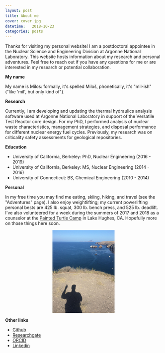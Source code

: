 ```yaml
---
layout: post
title: About me
cover: cover.jpg
datetime:   2018-10-23
categories: posts
---
```


Thanks for visiting my personal website! I am a postdoctoral appointee in the Nuclear Science and Engineering Division at Argonne National Laboratory. This website hosts information about my research and personal adventures. Feel free to reach out if you have any questions for me or are interested in my research or potential collaboration.


**My name**

My name is Milos: formally, it's spelled Miloš, phonetically, it's "mil-ish" ("like 'mil', but only kind of"). 

**Research**

Currently, I am developing and updating the thermal hydraulics analysis software used at Argonne National Laboratory in support of the Versatile Test Reactor core design. For my PhD, I performed analysis of nuclear waste characteristics, management strategies, and disposal performance for different nuclear energy fuel cycles. Previously, my research was on criticality safety assessments for geological repositories.

**Education**

* University of California, Berkeley: PhD, Nuclear Engineering (2016 - 2019)
* University of California, Berkeley: MS, Nuclear Engineering (2014 - 2016)
* University of Connecticut: BS, Chemical Engineering (2010 - 2014)

**Personal**

In my free time you may find me eating, skiing, hiking, and travel (see the "Adventures" page). I also enjoy weightlifting; my current powerlifting personal bests are 425 lb. squat, 300 lb. bench press, and 525 lb. deadlift. I've also volunteered for a week during the summers of 2017 and 2018 as a counselor at the [Painted Turtle Camp](http://thepaintedturtle.org) in Lake Hughes, CA. Hopefully more on those things here soon.

<p align="center">
<img align="center" src="/images/shadow.jpg" alt="Peace from the Channel Islands, CA (2018)" width="200"/>
</p>

**Other links**

* [Github](https://github.com/MilosAtz)
* [Researchgate](https://www.researchgate.net/profile/Milos_Atz)
* [ORCID](https://orcid.org/0000-0003-1928-9556)
* [Linkedin](https://www.linkedin.com/in/milosatz)
